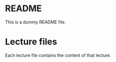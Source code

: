 # README

This is a dummy README file.

# Lecture files
Each lecture file contains the content of that lecture.
